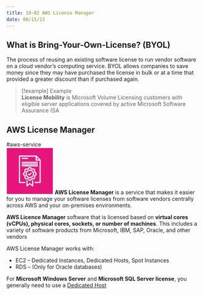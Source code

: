 ```yaml
---
title: 19-02 AWS License Manager
date: 08/15/23
---
```


## What is Bring-Your-Own-License? (BYOL)

The process of reusing an existing software license to run vendor software on a cloud vendor’s computing service. BYOL allows companies to save money since they may have purchased the license in bulk or at a time that provided a greater discount than if purchased again.

 > 
 > \[!example\] Example  
 > **License Mobility** is Microsoft Volume Licensing customers with eligible server applications covered by active Microsoft Software Assurance (SA

## AWS License Manager

\#aws-service   
![35](images/icons/License_Manager_Icon.png) **AWS License Manager** is a service that makes it easier for you to manage your software licenses from software vendors centrally across AWS and your on-premises environments.

**AWS Licence Manager** software that is licensed based on **virtual cores (vCPUs), physical cores, sockets, or number of machines**. This includes a variety of software products from Microsoft, IBM, SAP, Oracle, and other vendors

AWS License Manager works with:

* EC2 – Dedicated Instances, Dedicated Hosts, Spot Instances
* RDS – (Only for Oracle databases)

For **Microsoft Windows Server** and **Microsoft SQL Server license**, you generally need to use a [Dedicated Host](../11%20EC2/11-04%20EC2%20Dedicated%20Host%20vs%20Instance.md)
